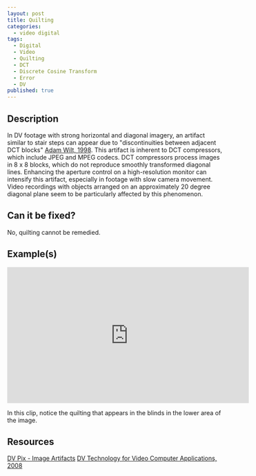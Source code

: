 ```yaml
---
layout: post
title: Quilting
categories:
  - video digital
tags:
  - Digital
  - Video
  - Quilting
  - DCT
  - Discrete Cosine Transform
  - Error
  - DV
published: true
---
```


## Description
In DV footage with strong horizontal and diagonal imagery, an artifact similar to stair steps can appear due to "discontinuities between adjacent DCT blocks" [Adam Wilt, 1998](https://www.adamwilt.com/pix-artifacts.html). This artifact is inherent to DCT compressors, which include JPEG and MPEG codecs. DCT compressors process images in 8 x 8 blocks, which do not reproduce smoothly transformed diagonal lines. Enhancing the aperture control on a high-resolution monitor can intensify this artifact, especially in footage with slow camera movement. Video recordings with objects arranged on an approximately 20 degree diagonal plane seem to be particularly affected by this phenomenon.

## Can it be fixed?
No, quilting cannot be remedied.

## Example(s)

<iframe src="https://archive.org/embed/AVAA.DVQuilting" width="560" height="315" frameborder="0" webkitallowfullscreen="true" mozallowfullscreen="true" allowfullscreen></iframe>

In this clip, notice the quilting that appears in the blinds in the lower area of the image.

## Resources 

[DV Pix - Image Artifacts](https://www.adamwilt.com)
[DV Technology for Video Computer Applications, 2008](https://people.kth.se/~eskil/DV/DV_overwiev.pdf)

